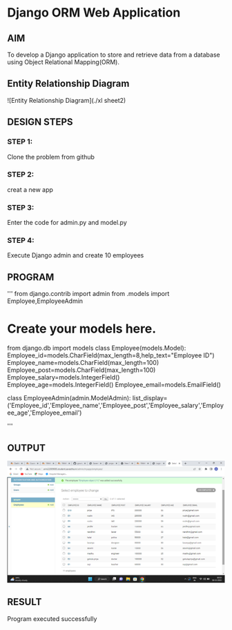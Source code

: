 
# Django ORM Web Application

## AIM
To develop a Django application to store and retrieve data from a database using Object Relational Mapping(ORM).

## Entity Relationship Diagram
![Entity Relationship Diagram](./xl sheet2)


## DESIGN STEPS

### STEP 1:
Clone the problem from github 

### STEP 2:
creat a new app

### STEP 3:
Enter the code for admin.py and model.py

### STEP 4:
Execute Django admin and create 10 employees
## PROGRAM
'''
from django.contrib import admin
from .models import Employee,EmployeeAdmin

# Create your models here.
from django.db import models
class Employee(models.Model):
      Employee_id=models.CharField(max_length=8,help_text="Employee ID")
      Employee_name=models.CharField(max_length=100)
      Employee_post=models.CharField(max_length=100)
      Employee_salary=models.IntegerField()
      Employee_age=models.IntegerField()
      Employee_email=models.EmailField()

class EmployeeAdmin(admin.ModelAdmin):
    list_display=('Employee_id','Employee_name','Employee_post','Employee_salary','Employee_age','Employee_email')


'''


## OUTPUT
![output](./em.png)


## RESULT

Program executed successfully
   




   
